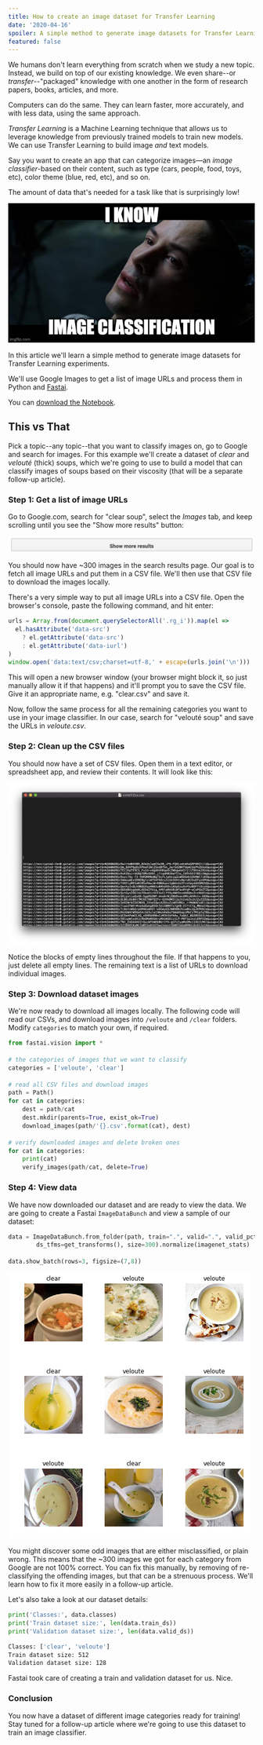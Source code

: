 ```yaml
---
title: How to create an image dataset for Transfer Learning
date: '2020-04-16'
spoiler: A simple method to generate image datasets for Transfer Learning experiments.
featured: false
---
```


We humans don't learn everything from scratch when we study a new topic. Instead, we build on top of our existing knowledge. We even share--or _transfer_--"packaged" knowledge with one another in the form of research papers, books, articles, and more.

Computers can do the same. They can learn faster, more accurately, and with less data, using the same approach.

_Transfer Learning_ is a Machine Learning technique that allows us to leverage knowledge from previously trained models to train new models. We can use Transfer Learning to build image _and_ text models.

Say you want to create an app that can categorize images—an _image classifier_-based on their content, such as type (cars, people, food, toys, etc), color theme (blue, red, etc), and so on.

The amount of data that's needed for a task like that is surprisingly low!

![Neo learns image classification](i-know-image-classification.jpg 'Transfer Learning is akin to how Neo learned kung-fu in The Matrix.')

In this article we'll learn a simple method to generate image datasets for Transfer Learning experiments.

We'll use Google Images to get a list of image URLs and process them in Python and [Fastai](https://github.com/fastai/fastai).

You can [download the Notebook](https://github.com/mavropalias/image-classifier/blob/master/dataset_creator.ipynb).

## This vs That

Pick a topic--any topic--that you want to classify images on, go to Google and search for images. For this example we'll create a dataset of _clear_ and _velouté_ (thick) soups, which we're going to use to build a model that can classify images of soups based on their viscosity (that will be a separate follow-up article).

### Step 1: Get a list of image URLs

Go to Google.com, search for "clear soup", select the _Images_ tab, and keep scrolling until you see the "Show more results" button:

![Show more results button in Google Image search](show-more-results.png)

You should now have ~300 images in the search results page. Our goal is to fetch all image URLs and put them in a CSV file. We'll then use that CSV file to download the images locally.

There's a very simple way to put all image URLs into a CSV file. Open the browser's console, paste the following command, and hit enter:

```javascript
urls = Array.from(document.querySelectorAll('.rg_i')).map(el =>
  el.hasAttribute('data-src')
    ? el.getAttribute('data-src')
    : el.getAttribute('data-iurl')
)
window.open('data:text/csv;charset=utf-8,' + escape(urls.join('\n')))
```

This will open a new browser window (your browser might block it, so just manually allow it if that happens) and it'll prompt you to save the CSV file. Give it an appropriate name, e.g. "clear.csv" and save it.

Now, follow the same process for all the remaining categories you want to use in your image classifier. In our case, search for "velouté soup" and save the URLs in _veloute.csv_.

### Step 2: Clean up the CSV files

You should now have a set of CSV files. Open them in a text editor, or spreadsheet app, and review their contents. It will look like this:

![clear.csv in TextEdit, on MacOS](csv-preview.png)

Notice the blocks of empty lines throughout the file. If that happens to you, just delete all empty lines. The remaining text is a list of URLs to download individual images.

### Step 3: Download dataset images

We're now ready to download all images locally. The following code will read our CSVs, and download images into `/veloute` and `/clear` folders. Modify `categories` to match your own, if required.

```python
from fastai.vision import *

# the categories of images that we want to classify
categories = ['veloute', 'clear']

# read all CSV files and download images
path = Path()
for cat in categories:
    dest = path/cat
    dest.mkdir(parents=True, exist_ok=True)
    download_images(path/'{}.csv'.format(cat), dest)

# verify downloaded images and delete broken ones
for cat in categories:
    print(cat)
    verify_images(path/cat, delete=True)
```

### Step 4: View data

We have now downloaded our dataset and are ready to view the data. We are going to create a Fastai `ImageDataBunch` and view a sample of our dataset:

```python
data = ImageDataBunch.from_folder(path, train=".", valid=".", valid_pct=0.2,
        ds_tfms=get_transforms(), size=300).normalize(imagenet_stats)

data.show_batch(rows=3, figsize=(7,8))
```

![Sample data from our dataset, labeled by category.](data_bunch_preview.png)

You might discover some odd images that are either misclassified, or plain wrong. This means that the ~300 images we got for each category from Google are not 100% correct. You can fix this manually, by removing of re-classifying the offending images, but that can be a strenuous process. We'll learn how to fix it more easily in a follow-up article.

Let's also take a look at our dataset details:

```python
print('Classes:', data.classes)
print('Train dataset size:', len(data.train_ds))
print('Validation dataset size:', len(data.valid_ds))
```

```bash
Classes: ['clear', 'veloute']
Train dataset size: 512
Validation dataset size: 128
```

Fastai took care of creating a train and validation dataset for us. Nice.

### Conclusion

You now have a dataset of different image categories ready for training! Stay tuned for a follow-up article where we're going to use this dataset to train an image classifier.
